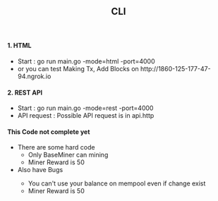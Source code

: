 <!DOCTYPE html>
<html lang="en">
<head>
    <meta charset="UTF-8" />
</head>
<body>
<header>
    <nav>
        <h1>CLI</h1>
    </nav>
</header>
<div>
    <h4>1. HTML</h4>
    <ul>
        <li>Start : go run main.go -mode=html -port=4000</li>
        <li>or you can test Making Tx, Add Blocks on http://1860-125-177-47-94.ngrok.io</li>
    </ul>
    <h4>2. REST API</h4>
    <ul>
        <li>Start : go run main.go -mode=rest -port=4000</li>
        <li>API request : Possible API request is in api.http</li>
    </ul>
    <h4>This Code not complete yet</h4>
    <ul>
        <li>There are some hard code
            <ul>
                <li>Only BaseMiner can mining</li>
                <li>Miner Reward is 50</li>
            </ul>
        <li>Also have Bugs</li>
            <ul>
                <li>You can't use your balance on mempool even if change exist</li>
                <li>Miner Reward is 50</li>
            </ul>
    </ul>
</div>
</body>
</html>
